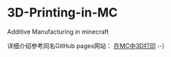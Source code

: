 # 3D-Printing-in-MC
Additive Manufacturing in minecraft

详细介绍参考同名GitHub pages网站： [在MC中3D打印](https://yishiyu.github.io/2020/02/12/%E5%9C%A8MC%E4%B8%AD3D%E6%89%93%E5%8D%B0/ )  :-）



